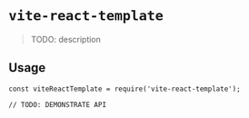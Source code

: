 # `vite-react-template`

> TODO: description

## Usage

```
const viteReactTemplate = require('vite-react-template');

// TODO: DEMONSTRATE API
```
